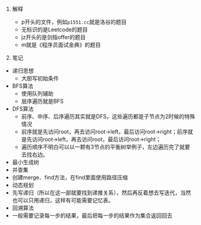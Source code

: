 1. 解释
   - p开头的文件，例如`p1551.cc`就是洛谷的题目 
   - 无标识的是Leetcode的题目
   - jz开头的是剑指offer的题目
   - m就是《程序员面试金典》的题目

2. 笔记
  - 递归思想
    - 大胆写初始条件
  - BFS算法
    - 使用队列辅助
    - 层序遍历就是BFS
  - DFS算法
    - 前序、中序、后序遍历其实就是DFS，这些遍历都是子节点为2时候的特殊情况
    - 前序就是先访问root，再去访问root->left，最后访问root->right；前序就是先访问root->left，再去访问root，最后访问root->right；
    - 遍历顺序不明白可以以一颗有3节点的平衡树举例子，左边遍历完了就要去找右边。
  - 最小生成树
  - 并查集
   - 创建merge、find方法，在find里面使用路径压缩
  - 动态规划
   - 先写递归（所以在这一部就要找到递推关系），然后再反着想去写迭代，当然也可以只用递归，这样有可能需要记忆表。
  - 回溯算法
   - 一般需要记录每一步的结果，最后把每一步的结果作为集合返回回去